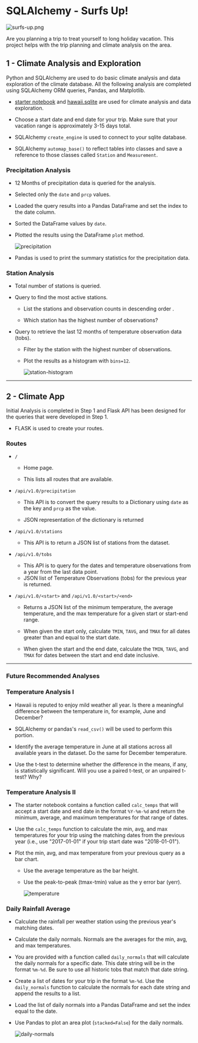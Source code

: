 # SQLAlchemy - Surfs Up!

![surfs-up.png](Images/surfs-up.png)

Are you planning a trip to treat yourself to long holiday vacation. This project helps with the trip planning and climate analysis on the area.

## 1 - Climate Analysis and Exploration

 Python and SQLAlchemy are used to do basic climate analysis and data exploration of the climate database. All the following analysis are completed using SQLAlchemy ORM queries, Pandas, and Matplotlib.

* [starter notebook](climate_starter.ipynb) and [hawaii.sqlite](Resources/hawaii.sqlite) are used for  climate analysis and data exploration.

* Choose a start date and end date for your trip. Make sure that your vacation range is approximately 3-15 days total.

* SQLAlchemy `create_engine` is used to connect to your sqlite database.

* SQLAlchemy `automap_base()` to reflect tables into classes and save a reference to those classes called `Station` and `Measurement`.

### Precipitation Analysis

* 12 Months of precipitation data is queried for the analysis.

* Selected only the `date` and `prcp` values.

* Loaded the query results into a Pandas DataFrame and set the index to the date column.

* Sorted the DataFrame values by `date`.

* Plotted the results using the DataFrame `plot` method.

  ![precipitation](Images/precipitation.png)

* Pandas is used to print the summary statistics for the precipitation data.

### Station Analysis

* Total number of stations is queried. 

* Query to find the most active stations.

  * List the stations and observation counts in descending order .

  * Which station has the highest number of observations?

* Query to retrieve the last 12 months of temperature observation data (tobs).

  * Filter by the station with the highest number of observations.

  * Plot the results as a histogram with `bins=12`.

    ![station-histogram](Images/station-histogram.png)

- - -

## 2 - Climate App

Initial Analysis is completed in Step 1 and Flask API has been designed for the queries that were developed in Step 1.

* FLASK is used to create your routes.

### Routes

* `/`

  * Home page.

  * This lists all routes that are available.

* `/api/v1.0/precipitation`

  * This API is to convert the query results to a Dictionary using `date` as the key and `prcp` as the value.

  * JSON representation of the dictionary is returned

* `/api/v1.0/stations`

  * This API is to return a JSON list of stations from the dataset.

* `/api/v1.0/tobs`
  * This API is to query for the dates and temperature observations from a year from the last data point.
  * JSON list of Temperature Observations (tobs) for the previous year is returned.

* `/api/v1.0/<start>` and `/api/v1.0/<start>/<end>`

  * Returns a JSON list of the minimum temperature, the average temperature, and the max temperature for a given start or start-end range.

  * When given the start only, calculate `TMIN`, `TAVG`, and `TMAX` for all dates greater than and equal to the start date.

  * When given the start and the end date, calculate the `TMIN`, `TAVG`, and `TMAX` for dates between the start and end date inclusive.

- - -

### Future Recommended Analyses


### Temperature Analysis I

* Hawaii is reputed to enjoy mild weather all year. Is there a meaningful difference between the temperature in, for example, June and December?

* SQLAlchemy or pandas's `read_csv()` will be used to perform this portion.

* Identify the average temperature in June at all stations across all available years in the dataset. Do the same for December temperature.

* Use the t-test to determine whether the difference in the means, if any, is statistically significant. Will you use a paired t-test, or an unpaired t-test? Why?

### Temperature Analysis II

* The starter notebook contains a function called `calc_temps` that will accept a start date and end date in the format `%Y-%m-%d` and return the minimum, average, and maximum temperatures for that range of dates.

* Use the `calc_temps` function to calculate the min, avg, and max temperatures for your trip using the matching dates from the previous year (i.e., use "2017-01-01" if your trip start date was "2018-01-01").

* Plot the min, avg, and max temperature from your previous query as a bar chart.

  * Use the average temperature as the bar height.

  * Use the peak-to-peak (tmax-tmin) value as the y error bar (yerr).

    ![temperature](Images/temperature.png)

### Daily Rainfall Average

* Calculate the rainfall per weather station using the previous year's matching dates.

* Calculate the daily normals. Normals are the averages for the min, avg, and max temperatures.

* You are provided with a function called `daily_normals` that will calculate the daily normals for a specific date. This date string will be in the format `%m-%d`. Be sure to use all historic tobs that match that date string.

* Create a list of dates for your trip in the format `%m-%d`. Use the `daily_normals` function to calculate the normals for each date string and append the results to a list.

* Load the list of daily normals into a Pandas DataFrame and set the index equal to the date.

* Use Pandas to plot an area plot (`stacked=False`) for the daily normals.

  ![daily-normals](Images/daily-normals.png)

